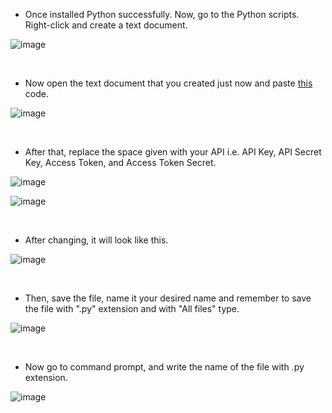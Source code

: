 - Once installed Python successfully. Now, go to the Python scripts. Right-click and create a text document.

![image](https://user-images.githubusercontent.com/74541810/137192160-6095d35d-1ec3-4ef8-8b83-882fd28ccef4.png)

<br />

- Now open the text document that you created just now and paste [this](simple-tweet-without-any-media.py) code.

![image](https://user-images.githubusercontent.com/74541810/137192668-b62effa6-faae-4053-a77e-f5796f172a9c.png)

<br />

- After that, replace the space given with your API i.e. API Key, API Secret Key, Access Token, and Access Token Secret.

![image](https://user-images.githubusercontent.com/74541810/137193085-af07af00-053f-48f8-a37d-80d5dbd1b0c6.png)

![image](https://user-images.githubusercontent.com/74541810/137193215-2f49c32c-cc6a-4a68-9da4-fe87a767ce51.png)

<br />

- After changing, it will look like this.

![image](https://user-images.githubusercontent.com/74541810/137193585-4d0e5e2f-6ea1-4fbd-a95d-d13ccab676bd.png)

<br />

- Then, save the file, name it your desired name and remember to save the file with ".py" extension and with "All files" type.

![image](https://user-images.githubusercontent.com/74541810/137194197-6a04b395-89bd-4853-ba1c-1a0f6db7125f.png)

<br />

- Now go to command prompt, and write the name of the file with .py extension.

![image](https://user-images.githubusercontent.com/74541810/137194408-176cb98d-144b-464a-af90-9d3e8cad7a67.png)

<br />
